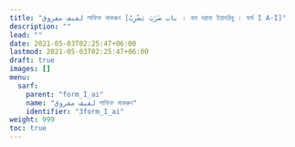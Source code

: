 ```yaml
---
title: "لفيف مفروق লাফিফ মাকরুন [باب ضَرَبَ يَضْرِبُ । বাব দরাবা ইয়াদরিবু । ফর্ম I A-I]"
description: ""
lead: ""
date: 2021-05-03T02:25:47+06:00
lastmod: 2021-05-03T02:25:47+06:00
draft: true
images: []
menu: 
  sarf:
    parent: "form_I_ai"
    name: "لفيف مفروق লাফিফ মাকরুন"
    identifier: "3form_I_ai"
weight: 999
toc: true
---
```



